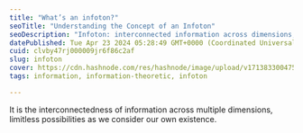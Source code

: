 ```yaml
---
title: "What’s an infoton?"
seoTitle: "Understanding the Concept of an Infoton"
seoDescription: "Infoton: interconnected information across dimensions, enabling limitless understanding of existence"
datePublished: Tue Apr 23 2024 05:28:49 GMT+0000 (Coordinated Universal Time)
cuid: clvby47rj000009jr6f86c2af
slug: infoton
cover: https://cdn.hashnode.com/res/hashnode/image/upload/v1713833004758/8662f38b-1cca-4d61-ad22-2f3420129607.jpeg
tags: information, information-theoretic, infoton

---
```


It is the interconnectedness of information across multiple dimensions, limitless possibilities as we consider our own existence.